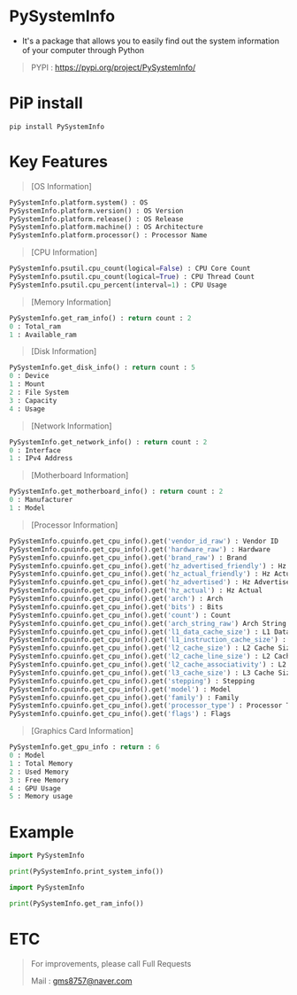 # PySystemInfo
- It's a package that allows you to easily find out the system information of your computer through Python
> PYPI : https://pypi.org/project/PySystemInfo/
# PiP install
```
pip install PySystemInfo
```
# Key Features
> [OS Information]
```python
PySystemInfo.platform.system() : OS
PySystemInfo.platform.version() : OS Version
PySystemInfo.platform.release() : OS Release
PySystemInfo.platform.machine() : OS Architecture
PySystemInfo.platform.processor() : Processor Name
```
> [CPU Information]
```python
PySystemInfo.psutil.cpu_count(logical=False) : CPU Core Count
PySystemInfo.psutil.cpu_count(logical=True) : CPU Thread Count
PySystemInfo.psutil.cpu_percent(interval=1) : CPU Usage
```
> [Memory Information]
```python
PySystemInfo.get_ram_info() : return count : 2
0 : Total_ram
1 : Available_ram
```
> [Disk Information]
```python
PySystemInfo.get_disk_info() : return count : 5
0 : Device
1 : Mount
2 : File System
3 : Capacity
4 : Usage
```
> [Network Information]
```python
PySystemInfo.get_network_info() : return count : 2
0 : Interface
1 : IPv4 Address
```
> [Motherboard Information]
```python
PySystemInfo.get_motherboard_info() : return count : 2
0 : Manufacturer
1 : Model
```
> [Processor Information]
```python
PySystemInfo.cpuinfo.get_cpu_info().get('vendor_id_raw') : Vendor ID
PySystemInfo.cpuinfo.get_cpu_info().get('hardware_raw') : Hardware
PySystemInfo.cpuinfo.get_cpu_info().get('brand_raw') : Brand
PySystemInfo.cpuinfo.get_cpu_info().get('hz_advertised_friendly') : Hz Advertised Friendly
PySystemInfo.cpuinfo.get_cpu_info().get('hz_actual_friendly') : Hz Actual Friendly
PySystemInfo.cpuinfo.get_cpu_info().get('hz_advertised') : Hz Advertised
PySystemInfo.cpuinfo.get_cpu_info().get('hz_actual') : Hz Actual
PySystemInfo.cpuinfo.get_cpu_info().get('arch') : Arch
PySystemInfo.cpuinfo.get_cpu_info().get('bits') : Bits
PySystemInfo.cpuinfo.get_cpu_info().get('count') : Count
PySystemInfo.cpuinfo.get_cpu_info().get('arch_string_raw') Arch String Raw
PySystemInfo.cpuinfo.get_cpu_info().get('l1_data_cache_size') : L1 Data Cache Size
PySystemInfo.cpuinfo.get_cpu_info().get('l1_instruction_cache_size') : L1 Instruction Cache Size
PySystemInfo.cpuinfo.get_cpu_info().get('l2_cache_size') : L2 Cache Size
PySystemInfo.cpuinfo.get_cpu_info().get('l2_cache_line_size') : L2 Cache Line Size
PySystemInfo.cpuinfo.get_cpu_info().get('l2_cache_associativity') : L2 Cache Associativity
PySystemInfo.cpuinfo.get_cpu_info().get('l3_cache_size') : L3 Cache Size
PySystemInfo.cpuinfo.get_cpu_info().get('stepping') : Stepping
PySystemInfo.cpuinfo.get_cpu_info().get('model') : Model
PySystemInfo.cpuinfo.get_cpu_info().get('family') : Family
PySystemInfo.cpuinfo.get_cpu_info().get('processor_type') : Processor Type
PySystemInfo.cpuinfo.get_cpu_info().get('flags') : Flags
```
> [Graphics Card Information]
```python
PySystemInfo.get_gpu_info : return : 6
0 : Model
1 : Total Memory
2 : Used Memory
3 : Free Memory
4 : GPU Usage
5 : Memory usage
```

# Example
```python
import PySystemInfo

print(PySystemInfo.print_system_info())
```
```python
import PySystemInfo

print(PySystemInfo.get_ram_info())
```
# ETC
> For improvements, please call Full Requests
> 
> Mail : gms8757@naver.com